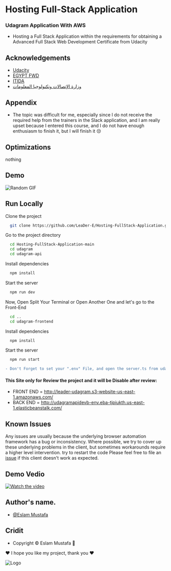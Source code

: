 
# Hosting Full-Stack Application

### Udagram Application With AWS
* Hosting a Full Stack Application within the requirements for obtaining a Advanced Full Stack Web Development Certificate from Udacity


## Acknowledgements

 - [Udacity](https://www.udacity.com/)
 - [EGYPT FWD](https://egfwd.com/?utm_source=googlesearch&utm_medium=ads&utm_campaign=branding&utm_adgroup=fwd&gclid=Cj0KCQiAj4ecBhD3ARIsAM4Q_jHmZXCkCy4Iy1F_Sjb2LZFvOEq9KGos0KSUszADXr0Uhx-772wwv9oaAidcEALw_wcB)
 - [ITIDA](https://itida.gov.eg/Arabic/Pages/default.aspx)
 - [وزارة الإتصالات وتكنولوجيا المعلومات](https://mcit.gov.eg/ar)


## Appendix

* The topic was difficult for me, especially since I do not receive the required help from the trainers in the Slack application, and I am really upset because I entered this course, and I do not have enough enthusiasm to finish it, but I will finish it 😒

## Optimizations
nothing


## Demo

![Random GIF](https://media3.giphy.com/media/ukMiDlCmdv2og/giphy.gif?cid=ecf05e47f2jf89u7x9zu519941aq3yqdvqiac8iw6i9tbw4h&rid=giphy.gif&ct=g)

## Run Locally

Clone the project

```bash
  git clone https://github.com/LeaDer-E/Hosting-FullStack-Application.git
```

Go to the project directory

```bash
  cd Hosting-FullStack-Application-main
  cd udagram
  cd udagram-api
```

Install dependencies

```bash
  npm install
```

Start the server

```bash
  npm run dev
```

Now, Open Split Your Terminal or Open Another One and let's go to the Front-End
```bash
  cd ..
  cd udagram-frontend
```

Install dependencies

```bash
  npm install
```

Start the server

```bash
  npm run start
```

```diff
- Don't Forget to set your ".env" File, and open the server.ts from udacity-api, and make sure the database are works fine
```


#### This Site only for Review the project and it will be Disable after review:
* FRONT END = http://leader-udagram.s3-website-us-east-1.amazonaws.com/
* BACK END = http://udagramapidevb-env.eba-tjpiukth.us-east-1.elasticbeanstalk.com/


## Known Issues

Any issues are usually because the underlying browser automation framework has a
bug or inconsistency. Where possible, we try to cover up these underlying
problems in the client, but sometimes workarounds require a higher level
intervention.
try to restart the code
Please feel free to file an [issue][issue] if this client doesn't work as
expected.

[issue]: https://github.com/LeaDer-E/Hosting-FullStack-Application/issues/new

## Demo Vedio
[![Watch the video](https://user-images.githubusercontent.com/99460904/179158938-e161db4b-c111-446a-ab21-0da683a6e8d2.png)](https://youtu.be/TU2rtG3TuGQ)



## Author's name.
- [@Eslam Mustafa](https://github.com/LeaDer-E/)


## Cridit

- Copyright © Eslam Mustafa 🌹


♥ I hope you like my project, thank you ♥


![Logo](https://s3-us-west-1.amazonaws.com/udacity-content/rebrand/svg/logo.min.svg)


